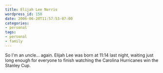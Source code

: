 ```yaml
---
title: Elijah Lee Norris
wordpress_id: 150
date: 2006-06-20T11:57:53-07:00
categories:
- personal
tags:
- personal
- family
---
```

So I'm an uncle... again.  Elijah Lee was born at 11:14 last night, waiting just long enough for everyone to finish
watching the Carolina Hurricanes win the Stanley Cup.
